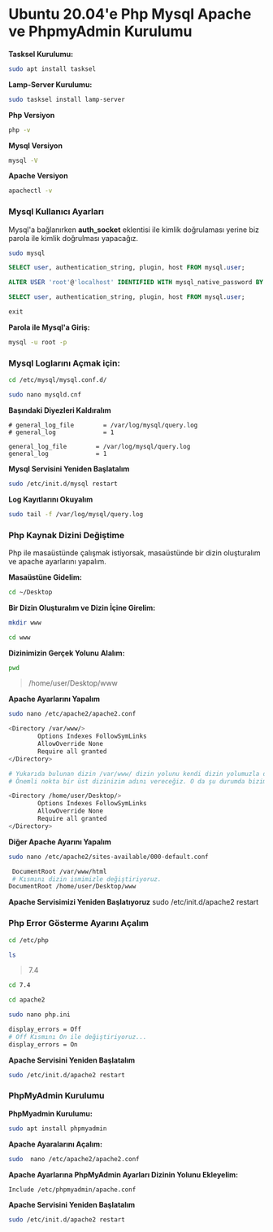 # Ubuntu 20.04'e Php Mysql Apache ve PhpmyAdmin Kurulumu

 **Tasksel Kurulumu:**  
```sh 
sudo apt install tasksel
```
**Lamp-Server Kurulumu:**  
```sh 
sudo tasksel install lamp-server
```

**Php Versiyon**  
```sh 
php -v
```

**Mysql Versiyon**  
```sh 
mysql -V
```

**Apache Versiyon**   
```sh 
apachectl -v
```

### Mysql Kullanıcı Ayarları
Mysql'a bağlanırken  **auth_socket** eklentisi ile kimlik doğrulaması yerine biz parola ile kimlik doğrulması yapacağız.
```sh 
sudo mysql
```

```sql
SELECT user, authentication_string, plugin, host FROM mysql.user;
```

```sql
ALTER USER 'root'@'localhost' IDENTIFIED WITH mysql_native_password BY 'password';
```

```sql
SELECT user, authentication_string, plugin, host FROM mysql.user;
```

```sql
exit
```

**Parola ile Mysql'a Giriş:**  
```sh 
mysql -u root -p 
```

### Mysql Loglarını Açmak için:

```sh 
cd /etc/mysql/mysql.conf.d/
```

```sh
sudo nano mysqld.cnf
```

**Başındaki Diyezleri Kaldıralım**   
```
# general_log_file        = /var/log/mysql/query.log
# general_log             = 1

general_log_file        = /var/log/mysql/query.log
general_log             = 1
```

**Mysql Servisini Yeniden Başlatalım**    
```sh
sudo /etc/init.d/mysql restart
```

**Log Kayıtlarını Okuyalım**    
```sh
sudo tail -f /var/log/mysql/query.log
```

### Php Kaynak Dizini Değiştime
Php ile masaüstünde çalışmak istiyorsak, masaüstünde bir dizin oluşturalım ve apache ayarlarını yapalım.

**Masaüstüne Gidelim:**     
```sh
cd ~/Desktop
```
**Bir Dizin Oluşturalım ve Dizin İçine Girelim:**
```sh
mkdir www
```
```sh
cd www
```

**Dizinimizin Gerçek Yolunu Alalım:**    

```sh
pwd
```
> /home/user/Desktop/www

**Apache Ayarlarını Yapalım**
```sh
sudo nano /etc/apache2/apache2.conf
```

```sh
<Directory /var/www/>
        Options Indexes FollowSymLinks
        AllowOverride None
        Require all granted
</Directory>

# Yukarıda bulunan dizin /var/www/ dizin yolunu kendi dizin yolumuzla değiştireceğiz.     
# Önemli nokta bir üst dizinizim adını vereceğiz. O da şu durumda bizim masaüstümüz oluyor.

<Directory /home/user/Desktop/>
        Options Indexes FollowSymLinks
        AllowOverride None
        Require all granted
</Directory>
```

**Diğer Apache Ayarını Yapalım**    
```sh
sudo nano /etc/apache2/sites-available/000-default.conf
```

```sh
 DocumentRoot /var/www/html
 # Kısmını dizin ismimizle değiştiriyoruz.
DocumentRoot /home/user/Desktop/www
```

**Apache Servisimizi Yeniden Başlatıyoruz**
sudo /etc/init.d/apache2 restart

### Php Error Gösterme Ayarını Açalım
```sh
cd /etc/php
```

```sh
ls
```
>7.4
```sh
cd 7.4
```

```sh
cd apache2
```

```sh
sudo nano php.ini
```

```sh
display_errors = Off
# Off Kısmını On ile değiştiriyoruz...
display_errors = On
```

**Apache Servisini Yeniden Başlatalım**   
```sh
sudo /etc/init.d/apache2 restart
```
### PhpMyAdmin Kurulumu

**PhpMyadmin Kurulumu:**   
```sh
sudo apt install phpmyadmin
```
**Apache Ayaralarını Açalım:**    
```sh
sudo  nano /etc/apache2/apache2.conf
```
**Apache Ayarlarına PhpMyAdmin Ayarları Dizinin Yolunu Ekleyelim:**    
```sh
Include /etc/phpmyadmin/apache.conf
```

**Apache Servisini Yeniden Başlatalım**
```sh
sudo /etc/init.d/apache2 restart
```
